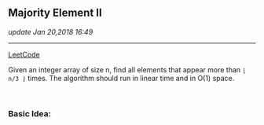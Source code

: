 ## Majority Element II
_update Jan 20,2018  16:49_

---
[LeetCode](https://leetcode.com/problems/majority-element-ii/description/)

Given an integer array of size n, find all elements that appear more than `⌊ n/3 ⌋` times. The algorithm should run in linear time and in O(1) space.

<br>

### Basic Idea:










